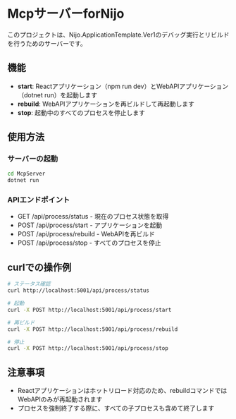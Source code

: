 # McpサーバーforNijo

このプロジェクトは、Nijo.ApplicationTemplate.Ver1のデバッグ実行とリビルドを行うためのサーバーです。

## 機能

- **start**: Reactアプリケーション（npm run dev）とWebAPIアプリケーション（dotnet run）を起動します
- **rebuild**: WebAPIアプリケーションを再ビルドして再起動します
- **stop**: 起動中のすべてのプロセスを停止します

## 使用方法

### サーバーの起動

```bash
cd McpServer
dotnet run
```

### APIエンドポイント

- GET /api/process/status - 現在のプロセス状態を取得
- POST /api/process/start - アプリケーションを起動
- POST /api/process/rebuild - WebAPIを再ビルド
- POST /api/process/stop - すべてのプロセスを停止

## curlでの操作例

```bash
# ステータス確認
curl http://localhost:5001/api/process/status

# 起動
curl -X POST http://localhost:5001/api/process/start

# 再ビルド
curl -X POST http://localhost:5001/api/process/rebuild

# 停止
curl -X POST http://localhost:5001/api/process/stop
```

## 注意事項

- Reactアプリケーションはホットリロード対応のため、rebuildコマンドではWebAPIのみが再起動されます
- プロセスを強制終了する際に、すべての子プロセスも含めて終了します

